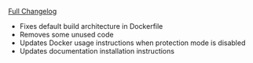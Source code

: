 [Full Changelog][changelog]

- Fixes default build architecture in Dockerfile
- Removes some unused code
- Updates Docker usage instructions when protection mode is disabled
- Updates documentation installation instructions

[changelog]: https://github.com/hassio-addons/addon-portainer/compare/v0.2.0...v0.3.0